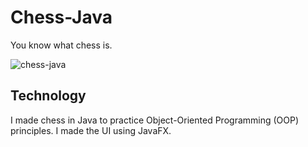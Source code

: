 # Chess-Java
You know what chess is.

![chess-java](https://github.com/user-attachments/assets/ec387160-ad74-4a79-94b5-7112c129c3b2)

## Technology
I made chess in Java to practice Object-Oriented Programming (OOP) principles. I made the UI using JavaFX.
